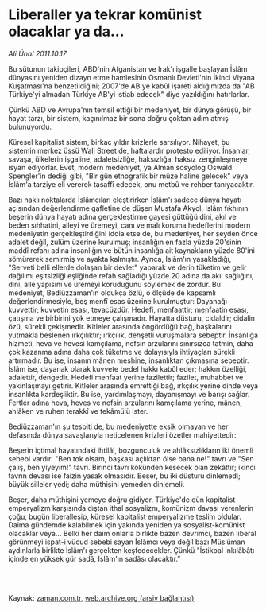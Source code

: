 # Liberaller ya tekrar komünist olacaklar ya da...

*Ali Ünal 2011.10.17*

<td class="columnist-detail">
<p>Bu sütunun takipçileri, ABD'nin Afganistan ve Irak'ı işgalle başlayan İslâm dünyasını yeniden dizayn etme hamlesinin Osmanlı Devleti'nin İkinci Viyana Kuşatması'na benzetildiğini; 2007'de AB'ye kabûl işareti aldığımızda da "AB Türkiye'yi almadan Türkiye AB'yi istiab edecek" diye yazıldığını hatırlarlar.</p>
<p>
<div id="haberMetinDiv">
<p>Çünkü ABD ve Avrupa'nın temsil ettiği bir medeniyet, bir dünya görüşü, bir hayat tarzı, bir sistem, kaçınılmaz bir sona doğru çoktan adım atmış bulunuyordu.
<p>Küresel kapitalist sistem, birkaç yıldır krizlerle sarsılıyor. Nihayet, bu sistemin merkez üssü Wall Street de, haftalardır protesto ediliyor. İnsanlar, savaşa, ülkelerin işgaline, adaletsizliğe, haksızlığa, haksız zenginleşmeye isyan ediyorlar. Evet, modern medeniyet, ya Alman sosyolog Oswald Spengler'in dediği gibi, "Bir gün etnografik bir müze haline gelecek" veya İslâm'a tarziye eli vererek tasaffî edecek, onu metbû ve rehber tanıyacaktır.
<p>Bazı haklı noktalarda İslâmcıları eleştirirken İslâm'ı sadece dünya hayatı açısından değerlendirme gafletine de düşen Mustafa Akyol, İslâm fıkhının beşerin dünya hayatı adına gerçekleştirme gayesi güttüğü dini, akıl ve beden sıhhatini, aileyi ve üremeyi, canı ve malı koruma hedeflerini modern medeniyetin gerçekleştirdiğini iddia etse de, bu medeniyet, her şeyden önce adalet değil, zulüm üzerine kurulmuş; insanlığın en fazla yüzde 20'sinin maddî refahı adına insanlığın ve bütün insanlığa ait kaynakların yüzde 80'ini sömürerek semirmiş ve ayakta kalmıştır. Ayrıca, İslâm'ın yasakladığı, "Serveti belli ellerde dolaşan bir devlet" yaparak ve derin tüketim ve gelir dağılımı eşitsizliği eşliğinde refah sağladığı yüzde 20 adına da akıl sağlığını, dini, aile yapısını ve üremeyi koruduğunu söylemek de zordur. Bu medeniyet, Bediüzzaman'ın oldukça özlü, o ölçüde de kapsamlı değerlendirmesiyle, beş menfî esas üzerine kurulmuştur: Dayanağı kuvvettir; kuvvetin esası, tevacüzdür. Hedefi, menfaattir; menfaatin esası, çatışma ve birbirini yok etmeye çalışmadır. Hayatta düsturu, cidaldir; cidalin özü, sürekli çekişmedir. Kitleler arasında öngördüğü bağ, başkalarını yutmakla beslenen ırkçılıktır; ırkçılık, dehşetli vuruşmalara sebeptir. İnsanlığa hizmeti, heva ve hevesi kamçılama, nefsin arzularını sınırsızca tatmin, daha çok kazanma adına daha çok tüketme ve dolayısıyla ihtiyaçları sürekli artırmadır. Bu ise, insanın mânen meshine, insanlıktan çıkmasına sebeptir. İslâm ise, dayanak olarak kuvvete bedel hakkı kabûl eder; hakkın özelliği, adalettir, dengedir. Hedefi menfaat yerine fazilettir; fazilet, muhabbet ve yakınlaşmayı getirir. Kitleler arasında emrettiği bağ, ırkçılık yerine dinde veya insanlıkta kardeşliktir. Bu ise, yardımlaşmayı, dayanışmayı ve barışı sağlar. Fertler adına heva, heves ve nefsin arzularını kamçılama yerine, mânen, ahlâken ve ruhen terakkî ve tekâmülü ister.
<p>Bediüzzaman'ın şu tesbiti de, bu medeniyette eksik olmayan ve her defasında dünya savaşlarıyla neticelenen krizleri özetler mahiyettedir:
<p> Beşerin içtimaî hayatındaki ihtilâl, bozgunculuk ve ahlâksızlıkların iki önemli sebebi vardır: "Ben tok olsam, başkası açlıktan ölse bana ne!" tavrı ve "Sen çalış, ben yiyeyim!" tavrı. Birinci tavrı kökünden kesecek olan zekâttır; ikinci tavrın devası ise faizin yasak olmasıdır. Beşer, bu iki düsturu dinlemedi; büyük silleler yedi; daha müthişini yemeden dinlemeli.
<p>Beşer, daha müthişini yemeye doğru gidiyor. Türkiye'de dün kapitalist emperyalizm karşısında dıştan ithal sosyalizm, komünizm davası verenlerin çoğu, bugün liberalleşip, küresel kapitalist emperyalizme teslim oldular. Daima gündemde kalabilmek için yakında yeniden ya sosyalist-komünist olacaklar veya... Belki her daim onlarla birlikte bazen devrimci, bazen liberal görünmeyi ispat-i vücud sebebi sayan İslâmcı veya değil bazı Müslüman aydınlarla birlikte İslâm'ı gerçekten keşfedecekler. Çünkü "İstikbal inkılâbâtı içinde en yüksek gür sadâ, İslâm'ın sadâsı olacaktır." </p></p></p></p></p></p></div>
</p>


<p><br>
		 </br></p></td>

Kaynak: [zaman.com.tr](http://zaman.com.tr/yazar.do?yazino=1191468), [web.archive.org (arşiv bağlantısı)](http://web.archive.org/web/20111219180940/http://zaman.com.tr:80/yazar.do?yazino=1191468)

